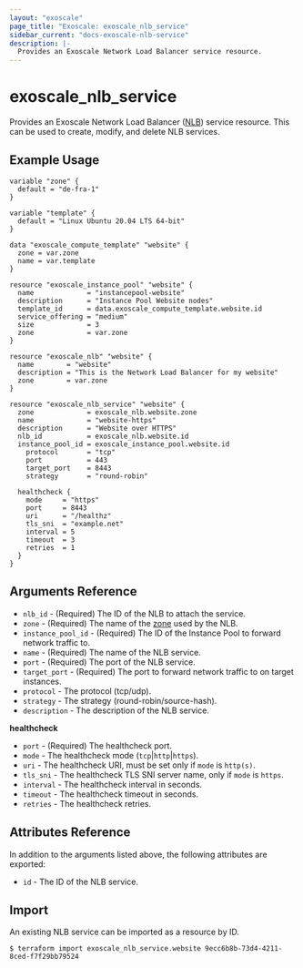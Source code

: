 ```yaml
---
layout: "exoscale"
page_title: "Exoscale: exoscale_nlb_service"
sidebar_current: "docs-exoscale-nlb-service"
description: |-
  Provides an Exoscale Network Load Balancer service resource.
---
```


# exoscale\_nlb\_service

Provides an Exoscale Network Load Balancer ([NLB][r-nlb]) service resource. This can be used to create, modify, and delete NLB services.


## Example Usage

```hcl
variable "zone" {
  default = "de-fra-1"
}

variable "template" {
  default = "Linux Ubuntu 20.04 LTS 64-bit"
}

data "exoscale_compute_template" "website" {
  zone = var.zone
  name = var.template
}

resource "exoscale_instance_pool" "website" {
  name             = "instancepool-website"
  description      = "Instance Pool Website nodes"
  template_id      = data.exoscale_compute_template.website.id
  service_offering = "medium"
  size             = 3
  zone             = var.zone
}

resource "exoscale_nlb" "website" {
  name        = "website"
  description = "This is the Network Load Balancer for my website"
  zone        = var.zone
}

resource "exoscale_nlb_service" "website" {
  zone             = exoscale_nlb.website.zone
  name             = "website-https"
  description      = "Website over HTTPS"
  nlb_id           = exoscale_nlb.website.id
  instance_pool_id = exoscale_instance_pool.website.id
	protocol       = "tcp"
	port           = 443
	target_port    = 8443
	strategy       = "round-robin"

  healthcheck {
    mode     = "https"
    port     = 8443
    uri      = "/healthz"
    tls_sni  = "example.net"
    interval = 5
    timeout  = 3
    retries  = 1
  }
}
```

## Arguments Reference

* `nlb_id` - (Required) The ID of the NLB to attach the service.
* `zone` - (Required) The name of the [zone][zone] used by the NLB.
* `instance_pool_id` - (Required) The ID of the Instance Pool to forward network traffic to.
* `name` - (Required) The name of the NLB service.
* `port` - (Required) The port of the NLB service.
* `target_port` - (Required) The port to forward network traffic to on target instances.
* `protocol` - The protocol (tcp/udp).
* `strategy` - The strategy (round-robin/source-hash).
* `description` - The description of the NLB service.

**healthcheck**

* `port` - (Required) The healthcheck port.
* `mode` - The healthcheck mode (`tcp`|`http`|`https`).
* `uri` - The healthcheck URI, must be set only if `mode` is `http(s)`.
* `tls_sni` - The healthcheck TLS SNI server name, only if `mode` is `https`.
* `interval` - The healthcheck interval in seconds.
* `timeout` - The healthcheck timeout in seconds.
* `retries` - The healthcheck retries.


## Attributes Reference

In addition to the arguments listed above, the following attributes are exported:

* `id` - The ID of the NLB service.


## Import

An existing NLB service can be imported as a resource by ID.

```console
$ terraform import exoscale_nlb_service.website 9ecc6b8b-73d4-4211-8ced-f7f29bb79524
```


[r-nlb]: nlb.html
[zone]: https://www.exoscale.com/datacenters/
